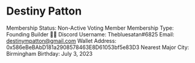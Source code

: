 # Destiny Patton

Membership Status: Non-Active Voting Member
Membership Type: Founding Builder 🧑‍🚀 
Discord Username: Thebluesatan#6825
Email: destinympatton@gmail.com
Wallet Address: 0x586eBeBAbD181a2908578463E8D61053bf5e83D3
Nearest Major City: Birmingham
Birthday: July 3, 2023